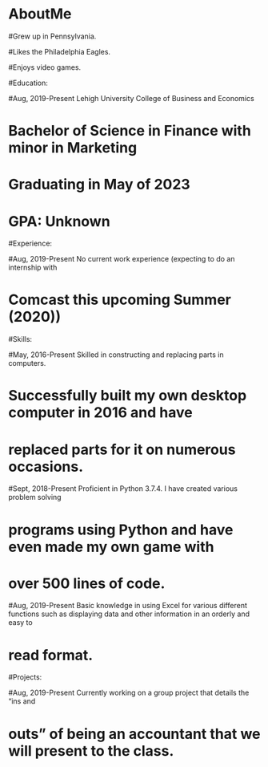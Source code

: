 # AboutMe

#Grew up in Pennsylvania.

#Likes the Philadelphia Eagles.

#Enjoys video games.

#Education:

#Aug, 2019-Present		Lehigh University College of Business and Economics
#				Bachelor of Science in Finance with minor in Marketing
#				Graduating in May of 2023
#				GPA: Unknown


#Experience:

#Aug, 2019-Present		No current work experience (expecting to do an internship with 
#				Comcast this upcoming Summer (2020))


#Skills:
				
#May, 2016-Present		Skilled in constructing and replacing parts in computers. 
#				Successfully built my own desktop computer in 2016 and have 
#				replaced parts for it on numerous occasions. 

#Sept, 2018-Present		Proficient in Python 3.7.4. I have created various problem solving 
#				programs using Python and have even made my own game with 
#				over 500 lines of code.

#Aug, 2019-Present		Basic knowledge in using Excel for various different functions such 				as displaying data and other information in an orderly and easy to 
#				read format. 


#Projects:

#Aug, 2019-Present		Currently working on a group project that details the “ins and
#				outs” of being an accountant that we will present to the class.
